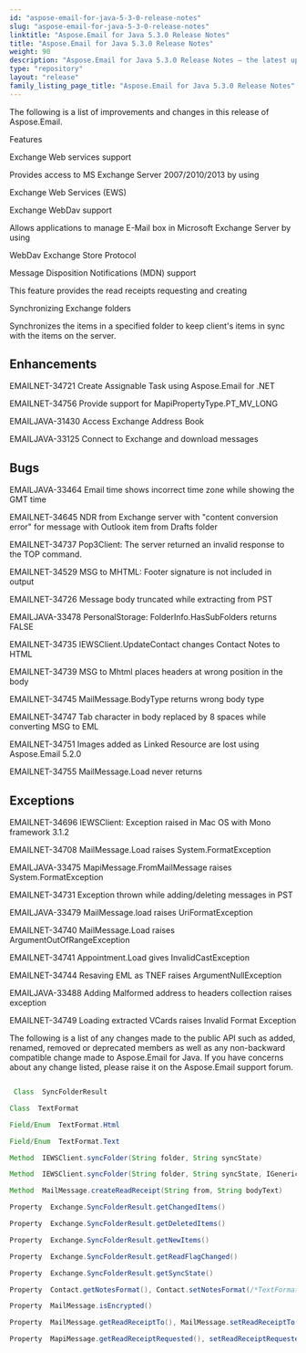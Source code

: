 ```yaml
---
id: "aspose-email-for-java-5-3-0-release-notes"
slug: "aspose-email-for-java-5-3-0-release-notes"
linktitle: "Aspose.Email for Java 5.3.0 Release Notes"
title: "Aspose.Email for Java 5.3.0 Release Notes"
weight: 90
description: "Aspose.Email for Java 5.3.0 Release Notes – the latest updates and fixes."
type: "repository"
layout: "release"
family_listing_page_title: "Aspose.Email for Java 5.3.0 Release Notes"
---
```


The following is a list of improvements and changes in this release of Aspose.Email.

Features

Exchange Web services support

Provides access to MS Exchange Server 2007/2010/2013 by using

Exchange Web Services (EWS)

Exchange WebDav support

Allows applications to manage E-Mail box in Microsoft Exchange Server by using

WebDav Exchange Store Protocol

Message Disposition Notifications (MDN) support

This feature provides the read receipts requesting and creating

Synchronizing Exchange folders

Synchronizes the items in a specified folder to keep client's items in sync with the items on the server.

## **Enhancements**
EMAILNET-34721 Create Assignable Task using Aspose.Email for .NET

EMAILNET-34756 Provide support for MapiPropertyType.PT_MV_LONG

EMAILJAVA-31430 Access Exchange Address Book

EMAILJAVA-33125 Connect to Exchange and download messages
## **Bugs**
EMAILJAVA-33464 Email time shows incorrect time zone while showing the GMT time

EMAILNET-34645 NDR from Exchange server with "content conversion error" for message with Outlook item from Drafts folder

EMAILNET-34737 Pop3Client: The server returned an invalid response to the TOP command.

EMAILNET-34529 MSG to MHTML: Footer signature is not included in output

EMAILNET-34726 Message body truncated while extracting from PST

EMAILJAVA-33478 PersonalStorage: FolderInfo.HasSubFolders returns FALSE

EMAILNET-34735 IEWSClient.UpdateContact changes Contact Notes to HTML

EMAILNET-34739 MSG to Mhtml places headers at wrong position in the body

EMAILNET-34745 MailMessage.BodyType returns wrong body type

EMAILNET-34747 Tab character in body replaced by 8 spaces while converting MSG to EML

EMAILNET-34751 Images added as Linked Resource are lost using Aspose.Email 5.2.0

EMAILNET-34755 MailMessage.Load never returns
## **Exceptions**
EMAILNET-34696 IEWSClient: Exception raised in Mac OS with Mono framework 3.1.2

EMAILNET-34708 MailMessage.Load raises System.FormatException

EMAILJAVA-33475 MapiMessage.FromMailMessage raises System.FormatException

EMAILNET-34731 Exception thrown while adding/deleting messages in PST

EMAILJAVA-33479 MailMessage.load raises UriFormatException

EMAILNET-34740 MailMessage.Load raises ArgumentOutOfRangeException

EMAILNET-34741 Appointment.Load gives InvalidCastException

EMAILNET-34744 Resaving EML as TNEF raises ArgumentNullException

EMAILJAVA-33488 Adding Malformed address to headers collection raises exception

EMAILNET-34749 Loading extracted VCards raises Invalid Format Exception

The following is a list of any changes made to the public API such as added, renamed, removed or deprecated members as well as any non-backward compatible change made to Aspose.Email for Java. If you have concerns about any change listed, please raise it on the Aspose.Email support forum.

``` java

 Class  SyncFolderResult

Class  TextFormat

Field/Enum  TextFormat.Html

Field/Enum  TextFormat.Text

Method  IEWSClient.syncFolder(String folder, String syncState)

Method  IEWSClient.syncFolder(String folder, String syncState, IGenericEnumerable<String> ignoreList)

Method  MailMessage.createReadReceipt(String from, String bodyText)

Property  Exchange.SyncFolderResult.getChangedItems()

Property  Exchange.SyncFolderResult.getDeletedItems()

Property  Exchange.SyncFolderResult.getNewItems()

Property  Exchange.SyncFolderResult.getReadFlagChanged()

Property  Exchange.SyncFolderResult.getSyncState()

Property  Contact.getNotesFormat(), Contact.setNotesFormat(/*TextFormat*/int value)

Property  MailMessage.isEncrypted()

Property  MailMessage.getReadReceiptTo(), MailMessage.setReadReceiptTo(MailAddressCollection value)

Property  MapiMessage.getReadReceiptRequested(), setReadReceiptRequested(boolean value)

```
